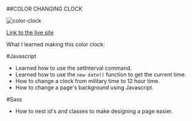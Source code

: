 ##COLOR CHANGING CLOCK

![color-clock](https://lh6.ggpht.com/wDs-9M4uVAoJ6gvZuM9AG3FRZwOov3W6Ch-thUfvZ28l8P0SPxI3Q5PI2HHryK25FNdU=w300)

[Link to the live site](http://TylerLaurenceau.github.io/Color-Changing-clock/)

What I learned making this color clock:

#Javascript
* Learned how to use the setInterval command.
* Learned how to use the `new date()` function to get the current time.
* How to change a clock from military time to 12 hour time.
* How to change a page's background using Javascript.


#Sass
* How to nest id's and classes to make designing a page easier.

